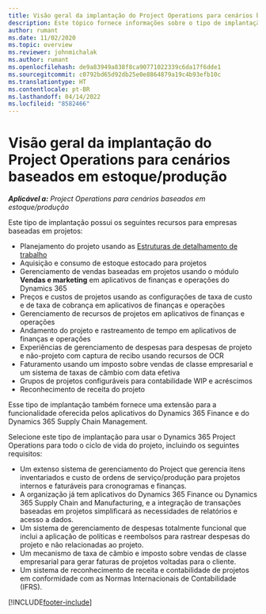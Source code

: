 ```yaml
---
title: Visão geral da implantação do Project Operations para cenários baseados em estoque/produção
description: Este tópico fornece informações sobre o tipo de implantação do Project Operations para cenários baseados em estoque/produção.
author: rumant
ms.date: 11/02/2020
ms.topic: overview
ms.reviewer: johnmichalak
ms.author: rumant
ms.openlocfilehash: de9a83949a838f8ca90771022339c6da17f6dde1
ms.sourcegitcommit: c0792bd65d92db25e0e8864879a19c4b93efb10c
ms.translationtype: HT
ms.contentlocale: pt-BR
ms.lasthandoff: 04/14/2022
ms.locfileid: "8582466"
---
```

# <a name="project-operations-for-stockedproduction-based-scenarios-deployment-overview"></a>Visão geral da implantação do Project Operations para cenários baseados em estoque/produção

_**Aplicável a:** Project Operations para cenários baseados em estoque/produção_


Este tipo de implantação possui os seguintes recursos para empresas baseadas em projetos:

- Planejamento do projeto usando as [Estruturas de detalhamento de trabalho](work-breakdown-structures.md)
- Aquisição e consumo de estoque estocado para projetos
- Gerenciamento de vendas baseadas em projetos usando o módulo **Vendas e marketing** em aplicativos de finanças e operações do Dynamics 365
- Preços e custos de projetos usando as configurações de taxa de custo e de taxa de cobrança em aplicativos de finanças e operações
- Gerenciamento de recursos de projetos em aplicativos de finanças e operações
- Andamento do projeto e rastreamento de tempo em aplicativos de finanças e operações
- Experiências de gerenciamento de despesas para despesas de projeto e não-projeto com captura de recibo usando recursos de OCR
- Faturamento usando um imposto sobre vendas de classe empresarial e um sistema de taxas de câmbio com data efetiva
- Grupos de projetos configuráveis para contabilidade WIP e acréscimos
- Reconhecimento de receita do projeto

Esse tipo de implantação também fornece uma extensão para a funcionalidade oferecida pelos aplicativos do Dynamics 365 Finance e do Dynamics 365 Supply Chain Management.

Selecione este tipo de implantação para usar o Dynamics 365 Project Operations para todo o ciclo de vida do projeto, incluindo os seguintes requisitos:

- Um extenso sistema de gerenciamento do Project que gerencia itens inventariados e custo de ordens de serviço/produção para projetos internos e faturáveis para cronogramas e finanças.
- A organização já tem aplicativos do Dynamics 365 Finance ou Dynamics 365 Supply Chain and Manufacturing, e a integração de transações baseadas em projetos simplificará as necessidades de relatórios e acesso a dados.
- Um sistema de gerenciamento de despesas totalmente funcional que inclui a aplicação de políticas e reembolsos para rastrear despesas do projeto e não relacionadas ao projeto.
- Um mecanismo de taxa de câmbio e imposto sobre vendas de classe empresarial para gerar faturas de projetos voltadas para o cliente.
- Um sistema de reconhecimento de receita e contabilidade de projetos em conformidade com as Normas Internacionais de Contabilidade (IFRS).



[!INCLUDE[footer-include](../includes/footer-banner.md)]